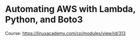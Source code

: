 # Automating AWS with Lambda, Python, and Boto3

Course: <https://linuxacademy.com/cp/modules/view/id/313>
